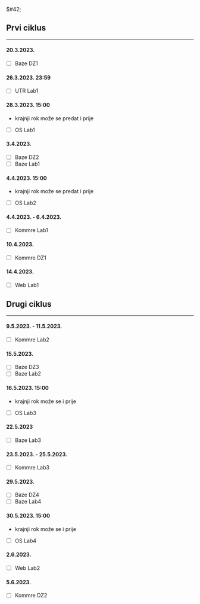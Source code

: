 $#42;

## Prvi ciklus
----
#### 20.3.2023.
- [ ] Baze DZ1

#### 26.3.2023. 23:59
- [ ] UTR Lab1

#### 28.3.2023. 15:00
- krajnji rok može se predat i prije
- [ ] OS Lab1

#### 3.4.2023.
- [ ] Baze DZ2
- [ ] Baze Lab1

#### 4.4.2023. 15:00
- krajnji rok može se predat i prije
- [ ] OS Lab2

#### 4.4.2023. - 6.4.2023.
- [ ] Kommre Lab1

#### 10.4.2023.
- [ ] Kommre DZ1

#### 14.4.2023.
- [ ] Web Lab1

## Drugi ciklus
----
#### 9.5.2023. - 11.5.2023.
- [ ] Kommre Lab2

#### 15.5.2023.
- [ ] Baze DZ3
- [ ] Baze Lab2

#### 16.5.2023. 15:00
- krajnji rok može se i prije
- [ ] OS Lab3

#### 22.5.2023
- [ ] Baze Lab3

#### 23.5.2023. - 25.5.2023.
- [ ] Kommre Lab3

#### 29.5.2023.
- [ ] Baze DZ4
- [ ] Baze Lab4

#### 30.5.2023. 15:00
- krajnji rok može se i prije
- [ ] OS Lab4

#### 2.6.2023.
- [ ] Web Lab2

#### 5.6.2023.
- [ ] Kommre DZ2